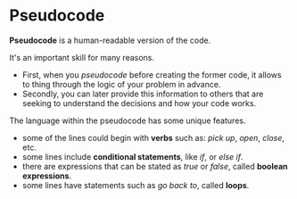# Pseudocode

**Pseudocode** is a human-readable version of the code.

It's an important skill for many reasons.

- First, when you _pseudocode_ before creating the former code, it allows to thing through the logic of your problem in advance.
- Secondly, you can later provide this information to others that are seeking to understand the decisions and how your code works.

The language within the pseudocode has some unique features.

- some of the lines could begin with **verbs** such as: _pick up_, _open_, _close_, etc.
- some lines include **conditional statements**, like _if_, or _else if_.
- there are expressions that can be stated as _true_ or _false_, called **boolean expressions**.
- some lines have statements such as _go back to_, called **loops**.
